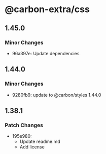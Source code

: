 # @carbon-extra/css

## 1.45.0

### Minor Changes

- 96a397e: Update dependencies

## 1.44.0

### Minor Changes

- 9280fb9: update to @carbon/styles 1.44.0

## 1.38.1

### Patch Changes

- 195e980:
  - Update readme.md
  - Add license
